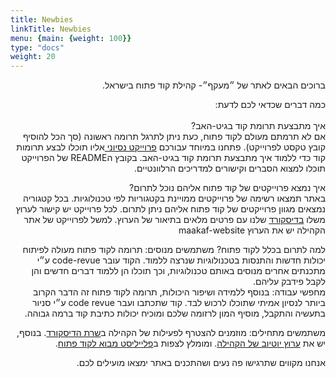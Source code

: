 ```yaml
---
title: Newbies
linkTitle: Newbies
menu: {main: {weight: 100}}
type: "docs"
weight: 20
---
```


<div dir="rtl">

ברוכים הבאים לאתר של ״מעקף״- קהילת קוד פתוח בישראל.

כמה דברים  שכדאי לכם לדעת:
<br>
<br>
איך מתבצעת תרומת קוד בגיט-האב?
<br>
אם לא תרמתם מעולם לקוד פתוח, כעת ניתן לתרגל תרומה ראשונה (סך הכל להוסיף קובץ טקסט לפרוייקט).
פתחנו במיוחד עבורכם [פרוייקט נסיוני ](https://github.com/UrielOfir/os-practice) אליו תוכלו לבצע תרומות קוד כדי ללמוד איך מתבצעת תרומת קוד בגיט-האב.
בקובץ הREADME של הפרוייקט תוכלו למצוא הסברים וקישורים למדריכים הרלוונטיים.

איך נמצא פרוייקטים של קוד פתוח אליהם נוכל לתרום?
<br>
באתר תמצאו רשימה של פרוייקטים ממויינת בקטגוריות לפי טכנולוגיות.
בכל קטגוריה נמצאים מגוון פרוייקטים של קוד פתוח אליהם ניתן לתרום.
לכל פרוייקט יש קישור לערוץ משלו [בדיסקורד](https://discord.gg/a2VyCjRk2M) שלנו עם פרטים מלאים בתיאור של הערוץ.
למשל לפרוייקט של אתר הקהילה יש את הערוץ
 ⁠maakaf-website

למה לתרום בכלל לקוד פתוח?
משתמשים מנוסים: תרומה לקוד פתוח מעולה לפיתוח יכולות חדשות והתנסות בטכנולוגיות שנרצה ללמוד. 
הקוד עובר code-revue ע״י מתכנתים אחרים מנוסים באותם טכנולוגיות, וכך תוכלו הן ללמוד דברים חדשים והן לקבל פידבק עליהם.
<br>
מחפשי עבודה: בנוסף ללמידה ושיפור היכולות, תרומה לקוד פתוח זה הדבר הקרוב ביותר לנסיון אמיתי שתוכלו לרכוש לבד.
קוד שתכתבו ועבר code revue ע״י סניור בתעשיה והתקבל, מוסיף המון לרזומה שלכם ומוכיח יכולות כתיבת קוד ברמה גבוהה.

משתמשים מתחילים: 
מוזמנים להצטרף לפעילות של הקהילה ב[שרת הדיסקורד](https://discord.gg/a2VyCjRk2M).
בנוסף, יש את [ערוץ יוטיוב של הקהילה](https://www.youtube.com/@maakaf-os). ומומלץ לצפות ב[פלייליסט מבוא לקוד פתוח](https://youtube.com/playlist?list=PLFP8kbJw2mot-6WSKS3_4Fmmx-30w6-tj).


אנחנו מקווים שתרגישו פה נעים ושהתכנים באתר ימצאו מועילים לכם.
</div>